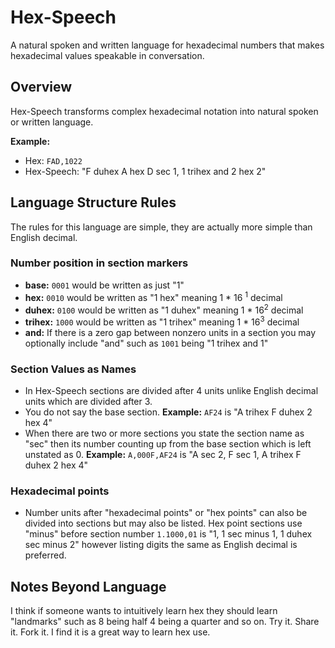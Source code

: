 # Hex-Speech

A natural spoken and written language for hexadecimal numbers that makes hexadecimal values speakable in conversation.

## Overview

Hex-Speech transforms complex hexadecimal notation into natural spoken or written language.

**Example:**
- Hex: `FAD,1022` 
- Hex-Speech: "F duhex A hex D sec 1, 1 trihex and 2 hex 2"

## Language Structure Rules

The rules for this language are simple, they are actually more simple than English decimal.

### Number position in section markers
- **base:** `0001` would be written as just "1"
- **hex:** `0010` would be written as "1 hex" meaning 1 * 16 <sup>1</sup> decimal
- **duhex:** `0100` would be written as "1 duhex" meaning 1 * 16<sup>2</sup> decimal
- **trihex:** `1000` would be written as "1 trihex" meaning 1 * 16<sup>3</sup> decimal
- **and:** If there is a zero gap between nonzero units in a section you may optionally include "and" such as `1001` being "1 trihex and 1"

### Section Values as Names
- In Hex-Speech sections are divided after 4 units unlike English decimal units which are divided after 3.
- You do not say the base section. **Example:** `AF24` is "A trihex F duhex 2 hex 4"
- When there are two or more sections you state the section name as "sec" then its number counting up from the base section which is left unstated as 0. **Example:** `A,000F,AF24` is "A sec 2, F sec 1, A trihex F duhex 2 hex 4"

### Hexadecimal points
- Number units after "hexadecimal points" or "hex points" can also be divided into sections but may also be listed. Hex point sections use "minus" before section number `1.1000,01` is "1, 1 sec minus 1, 1 duhex sec minus 2" however listing digits the same as English decimal is preferred.

## Notes Beyond Language
I think if someone wants to intuitively learn hex they should learn "landmarks" such as 8 being half 4 being a quarter and so on.
Try it. Share it. Fork it. I find it is a great way to learn hex use.
